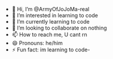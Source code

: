- 👋 Hi, I’m @ArmyOfJoJoMa-real
- 👀 I’m interested in learning to code
- 🌱 I’m currently learning to code
- 💞️ I’m looking to collaborate on nothing
- 📫 How to reach me, U cant rn
- 😄 Pronouns: he/him
- ⚡ Fun fact: im learning to code-

<!---
ArmyOfJoJoMa-real/ArmyOfJoJoMa-real is a ✨ special ✨ repository because its `README.md` (this file) appears on your GitHub profile.
You can click the Preview link to take a look at your changes.
--->
